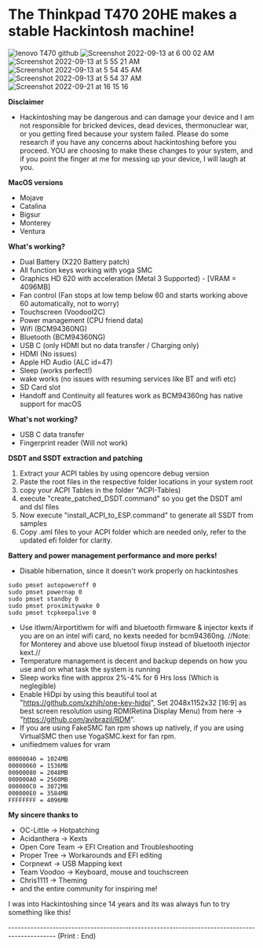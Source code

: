 # The Thinkpad T470 20HE makes a stable Hackintosh machine! 

![lenovo T470 github](https://user-images.githubusercontent.com/69560584/189785204-1f684515-7708-4a69-ae59-a0161249cce4.png)
![Screenshot 2022-09-13 at 6 00 02 AM](https://user-images.githubusercontent.com/69560584/189782384-6f9df794-3fac-48b6-9e40-c135c030c8f5.png)
![Screenshot 2022-09-13 at 5 55 21 AM](https://user-images.githubusercontent.com/69560584/189782400-99d6fef9-711e-41a6-a687-c9dc68210f5d.png)
![Screenshot 2022-09-13 at 5 54 45 AM](https://user-images.githubusercontent.com/69560584/189782402-60d9235a-bb02-4887-8e1d-4b8764056cce.png)
![Screenshot 2022-09-13 at 5 54 37 AM](https://user-images.githubusercontent.com/69560584/189782404-569861de-ad6c-4695-8f87-2b967549b6db.png)
![Screenshot 2022-09-21 at 16 15 16](https://user-images.githubusercontent.com/69560584/191485495-6ea807cd-acee-4700-b586-dc1f4321bc89.png)

**Disclaimer**
- Hackintoshing may be dangerous and can damage your device and I am not responsible for bricked devices, dead devices, thermonuclear war, or you getting fired because your system failed. Please do some research if you have any concerns about hackintoshing before you proceed. YOU are choosing to make these changes to your system, and if you point the finger at me for messing up your device, I will laugh at you.

**MacOS versions**
- Mojave 
- Catalina
- Bigsur
- Monterey
- Ventura 

**What's working?**

- Dual Battery (X220 Battery patch) 
- All function keys working with yoga SMC
- Graphics HD 620 with acceleration (Metal 3 Supported) - [VRAM = 4096MB]
- Fan control (Fan stops at low temp below 60 and starts working above 60 automatically, not to worry)
- Touchscreen (VoodooI2C)
- Power management (CPU friend data)
- Wifi (BCM94360NG)
- Bluetooth (BCM94360NG)
- USB C (only HDMI but no data transfer / Charging only)
- HDMI (No issues)
- Apple HD Audio (ALC id=47)
- Sleep (works perfect!)
- wake works (no issues with resuming services like BT and wifi etc)
- SD Card slot
- Handoff and Continuity all features work as BCM94360ng has native support for macOS


**What's not working?**
- USB C data transfer
- Fingerprint reader (Will not work)

**DSDT and SSDT extraction and patching**
1. Extract your ACPI tables by using opencore debug version
2. Paste the root files in the respective folder locations in your system root
3. copy your ACPI Tables in the folder "ACPI-Tables)
4. execute "create_patched_DSDT.command" so you get the DSDT aml and dsl files
5. Now execute "install_ACPI_to_ESP.command" to generate all SSDT from samples
6. Copy .aml files to your ACPI folder which are needed only, refer to the updated efi folder for clarity. 

**Battery and power management performance and more perks!**
- Disable hibernation, since it doesn't work properly on hackintoshes
```
sudo pmset autopoweroff 0
sudo pmset powernap 0
sudo pmset standby 0
sudo pmset proximitywake 0
sudo pmset tcpkeepalive 0
```
- Use itlwm/Airportitlwm for wifi and bluetooth firmware & injector kexts if you are on an intel wifi card, no kexts needed for bcm94360ng. //Note: for Monterey and above use bluetool fixup instead of bluetooth injector kext.//
- Temperature management is decent and backup depends on how you use and on what task the system is running
- Sleep works fine with approx 2%-4% for 6 Hrs loss (Which is neglegible)
- Enable HiDpi by using this beautiful tool at "https://github.com/xzhih/one-key-hidpi", Set 2048x1152x32 [16:9] as best screen resolution using RDM(Retina Display Menu) from here -> "https://github.com/avibrazil/RDM".
- If you are using FakeSMC fan rpm shows up natively, if you are using VirtualSMC then use YogaSMC.kext for fan rpm.
- unifiedmem values for vram 
```
00000040 = 1024MB
00000060 = 1536MB
00000080 = 2048MB
000000A0 = 2560MB
000000C0 = 3072MB
000000E0 = 3584MB
FFFFFFFF = 4096MB
```
**My sincere thanks to**
- OC-Little -> Hotpatching
- Acidanthera -> Kexts
- Open Core Team -> EFI Creation and Troubleshooting
- Proper Tree -> Workarounds and EFI editing
- Corpnewt -> USB Mapping kext
- Team Voodoo -> Keyboard, mouse and touchscreen
- Chris1111 -> Theming
- and the entire community for inspiring me!

I was into Hackintoshing since 14 years and its was always fun to try something like this! 

--------------------------------------------------------------------------------------------- (Print : End)
